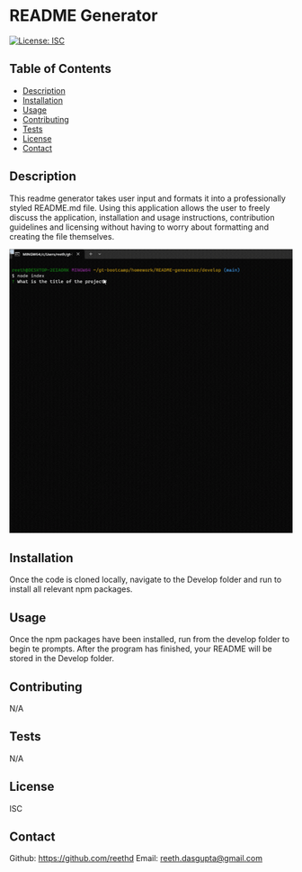 # README Generator
  [![License: ISC](https://img.shields.io/badge/License-ISC-blue.svg)](https://opensource.org/licenses/ISC)

  ## Table of Contents
  - [Description](#description)
  - [Installation](#installation)
  - [Usage](#usage)
  - [Contributing](#contributing)
  - [Tests](#tests) 
  - [License](#license)
  - [Contact](#contact)

  ## Description
  This readme generator takes user input and formats it into a professionally styled README.md file. Using this application allows the user to freely discuss the application, installation and usage instructions, contribution guidelines and licensing without having to worry about formatting and creating the file themselves.
  
  ![](https://github.com/reethd/README-generator/blob/main/readme-gif.gif?raw=true)

  ## Installation
  Once the code is cloned locally, navigate to the Develop folder and run <npm i> to install all relevant npm packages.

  ## Usage
  Once the npm packages have been installed, run <node index> from the develop folder to begin te prompts. After the program has finished, your README will be stored in the Develop folder.

  ## Contributing
  N/A

  ## Tests
  N/A 

  ## License
  ISC

  ## Contact
  Github: https://github.com/reethd
  Email: reeth.dasgupta@gmail.com
